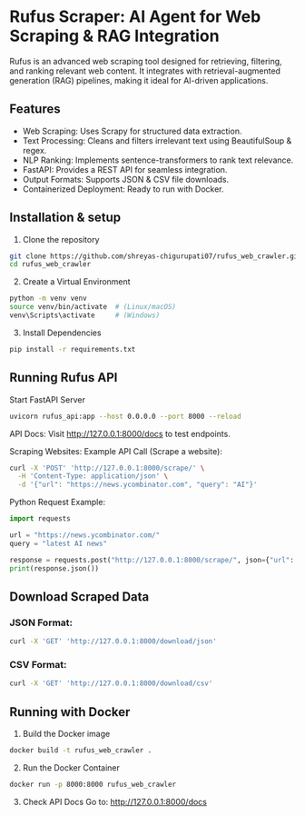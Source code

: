 # Rufus Scraper: AI Agent for Web Scraping & RAG Integration

Rufus is an advanced web scraping tool designed for retrieving, filtering, and ranking relevant web content. It integrates with retrieval-augmented generation (RAG) pipelines, making it ideal for AI-driven applications.


## Features

- Web Scraping: Uses Scrapy for structured data extraction.
- Text Processing: Cleans and filters irrelevant text using BeautifulSoup & regex.
- NLP Ranking: Implements sentence-transformers to rank text relevance.
- FastAPI: Provides a REST API for seamless integration.
- Output Formats: Supports JSON & CSV file downloads.
- Containerized Deployment: Ready to run with Docker.


## Installation & setup

1. Clone the repository
```bash
git clone https://github.com/shreyas-chigurupati07/rufus_web_crawler.git
cd rufus_web_crawler
```

2. Create a Virtual Environment
```bash
python -m venv venv
source venv/bin/activate  # (Linux/macOS)
venv\Scripts\activate     # (Windows)
```

3. Install Dependencies
```bash
pip install -r requirements.txt
```


## Running Rufus API
Start FastAPI Server
```bash
uvicorn rufus_api:app --host 0.0.0.0 --port 8000 --reload
```
API Docs: Visit http://127.0.0.1:8000/docs to test endpoints.

Scraping Websites:
Example API Call (Scrape a website):
```bash
curl -X 'POST' 'http://127.0.0.1:8000/scrape/' \
  -H 'Content-Type: application/json' \
  -d '{"url": "https://news.ycombinator.com", "query": "AI"}'
```

Python Request Example:
```python
import requests

url = "https://news.ycombinator.com/"
query = "latest AI news"

response = requests.post("http://127.0.0.1:8000/scrape/", json={"url": url, "query": query})
print(response.json())
```

## Download Scraped Data
### JSON Format:
```bash
curl -X 'GET' 'http://127.0.0.1:8000/download/json'
```

### CSV Format:
```bash
curl -X 'GET' 'http://127.0.0.1:8000/download/csv'
```

## Running with Docker
1. Build the Docker image
```bash
docker build -t rufus_web_crawler .
```
2. Run the Docker Container
```bash
docker run -p 8000:8000 rufus_web_crawler
```
3. Check API Docs
Go to: http://127.0.0.1:8000/docs
   
